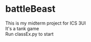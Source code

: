 # battleBeast
This is my midterm project for ICS 3UI <br>
It's a tank game <br>
Run classEx.py to start <br>
